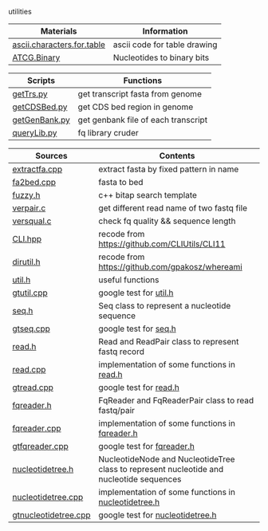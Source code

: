 utilities

|Materials|Information
|---------|-----------
|[ascii.characters.for.table](./ascii.characters.for.table)|ascii code for table drawing
|[ATCG.Binary](./ATCG.Binary)|Nucleotides to binary bits

|Scripts|Functions
|-------|---------
|[getTrs.py](./getTrs.py)|get transcript fasta from genome
|[getCDSBed.py](./getCDSBed.py)|get CDS bed region in genome
|[getGenBank.py](./getGenBank.py)|get genbank file of each transcript
|[queryLib.py](./queryLib.py)|fq library cruder|  

|Sources|Contents
|----|-----------
|[extractfa.cpp](./extractfa.cpp)|extract fasta by fixed pattern in name
|[fa2bed.cpp](./fa2bed.cpp)|fasta to bed
|[fuzzy.h](./fuzzy.h)|c++ bitap search template
|[verpair.c](./verpair.c)|get different read name of two fastq file
|[versqual.c](./versqual.c)|check fq quality && sequence length
|[CLI.hpp](./CLI.hpp)|recode from https://github.com/CLIUtils/CLI11
|[dirutil.h](./dirutil.h)|recode from https://github.com/gpakosz/whereami
|[util.h](./util.h)|useful functions
|[gtutil.cpp](./gtutil.cpp)|google test for [util.h](./util.h)
|[seq.h](./seq.h)|Seq class to represent a nucleotide sequence| 
|[gtseq.cpp](./gtseq.cpp)|google test for [seq.h](./seq.h)
|[read.h](./read.h)|Read and ReadPair class to represent fastq record
|[read.cpp](./read.cpp)|implementation of some functions in [read.h](./read.h)
|[gtread.cpp](./gtread.cpp)|google test for [read.h](./read.h)
|[fqreader.h](./fqreader.h)|FqReader and FqReaderPair class to read fastq/pair
|[fqreader.cpp](./fqreader.cpp)|implementation of some functions in [fqreader.h](./fqreader.h)
|[gtfqreader.cpp](./gtfqreader.cpp)|google test for [fqreader.h](./fqreader.h)
|[nucleotidetree.h](./nucleotidetree.h)|NucleotideNode and NucleotideTree class to represent nucleotide and nucleotide sequences
|[nucleotidetree.cpp](./nucleotidetree.cpp)|implementation of some functions in [nucleotidetree.h](./nucleotidetree.h)
|[gtnucleotidetree.cpp](./gtnucleotidetree.cpp)|google test for [nucleotidetree.h](./nucleotidetree.h)

